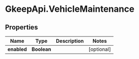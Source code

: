 # GkeepApi.VehicleMaintenance

## Properties
Name | Type | Description | Notes
------------ | ------------- | ------------- | -------------
**enabled** | **Boolean** |  | [optional] 
